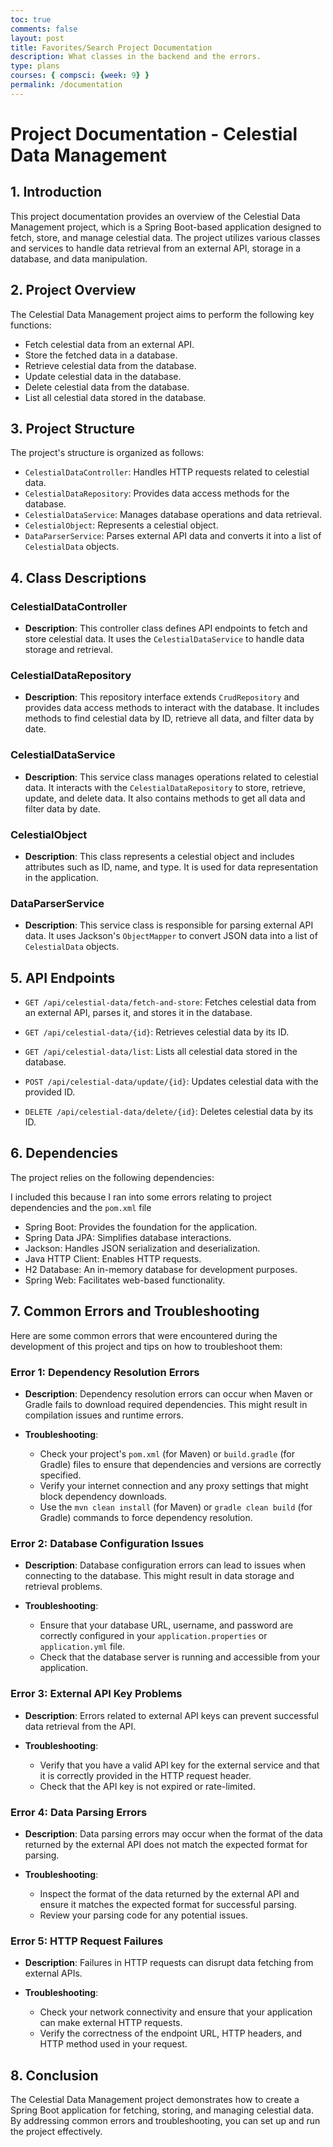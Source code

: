 ```yaml
---
toc: true
comments: false
layout: post
title: Favorites/Search Project Documentation
description: What classes in the backend and the errors.
type: plans
courses: { compsci: {week: 9} }
permalink: /documentation
---
```


# Project Documentation - Celestial Data Management
## 1. Introduction

This project documentation provides an overview of the Celestial Data Management project, which is a Spring Boot-based application designed to fetch, store, and manage celestial data. The project utilizes various classes and services to handle data retrieval from an external API, storage in a database, and data manipulation.

## 2. Project Overview

The Celestial Data Management project aims to perform the following key functions:

- Fetch celestial data from an external API.
- Store the fetched data in a database.
- Retrieve celestial data from the database.
- Update celestial data in the database.
- Delete celestial data from the database.
- List all celestial data stored in the database.

## 3. Project Structure

The project's structure is organized as follows:

- `CelestialDataController`: Handles HTTP requests related to celestial data.
- `CelestialDataRepository`: Provides data access methods for the database.
- `CelestialDataService`: Manages database operations and data retrieval.
- `CelestialObject`: Represents a celestial object.
- `DataParserService`: Parses external API data and converts it into a list of `CelestialData` objects.

## 4. Class Descriptions
### CelestialDataController

- **Description**: This controller class defines API endpoints to fetch and store celestial data. It uses the `CelestialDataService` to handle data storage and retrieval.

### CelestialDataRepository

- **Description**: This repository interface extends `CrudRepository` and provides data access methods to interact with the database. It includes methods to find celestial data by ID, retrieve all data, and filter data by date.

### CelestialDataService

- **Description**: This service class manages operations related to celestial data. It interacts with the `CelestialDataRepository` to store, retrieve, update, and delete data. It also contains methods to get all data and filter data by date.

### CelestialObject

- **Description**: This class represents a celestial object and includes attributes such as ID, name, and type. It is used for data representation in the application.

### DataParserService

- **Description**: This service class is responsible for parsing external API data. It uses Jackson's `ObjectMapper` to convert JSON data into a list of `CelestialData` objects.

## 5. API Endpoints

- `GET /api/celestial-data/fetch-and-store`: Fetches celestial data from an external API, parses it, and stores it in the database.

- `GET /api/celestial-data/{id}`: Retrieves celestial data by its ID.

- `GET /api/celestial-data/list`: Lists all celestial data stored in the database.

- `POST /api/celestial-data/update/{id}`: Updates celestial data with the provided ID.

- `DELETE /api/celestial-data/delete/{id}`: Deletes celestial data by its ID.

## 6. Dependencies

The project relies on the following dependencies:

I included this because I ran into some errors relating to project dependencies and the `pom.xml` file

- Spring Boot: Provides the foundation for the application.
- Spring Data JPA: Simplifies database interactions.
- Jackson: Handles JSON serialization and deserialization.
- Java HTTP Client: Enables HTTP requests.
- H2 Database: An in-memory database for development purposes.
- Spring Web: Facilitates web-based functionality.

## 7. Common Errors and Troubleshooting 

Here are some common errors that were encountered during the development of this project and tips on how to troubleshoot them:

### Error 1: Dependency Resolution Errors 

- **Description**: Dependency resolution errors can occur when Maven or Gradle fails to download required dependencies. This might result in compilation issues and runtime errors.

- **Troubleshooting**: 
  - Check your project's `pom.xml` (for Maven) or `build.gradle` (for Gradle) files to ensure that dependencies and versions are correctly specified.
  - Verify your internet connection and any proxy settings that might block dependency downloads.
  - Use the `mvn clean install` (for Maven) or `gradle clean build` (for Gradle) commands to force dependency resolution.

### Error 2: Database Configuration Issues 

- **Description**: Database configuration errors can lead to issues when connecting to the database. This might result in data storage and retrieval problems.

- **Troubleshooting**:
  - Ensure that your database URL, username, and password are correctly configured in your `application.properties` or `application.yml` file.
  - Check that the database server is running and accessible from your application.

### Error 3: External API Key Problems 

- **Description**: Errors related to external API keys can prevent successful data retrieval from the API.

- **Troubleshooting**:
  - Verify that you have a valid API key for the external service and that it is correctly provided in the HTTP request header.
  - Check that the API key is not expired or rate-limited.

### Error 4: Data Parsing Errors

- **Description**: Data parsing errors may occur when the format of the data returned by the external API does not match the expected format for parsing.

- **Troubleshooting**:
  - Inspect the format of the data returned by the external API and ensure it matches the expected format for successful parsing.
  - Review your parsing code for any potential issues.

### Error 5: HTTP Request Failures 

- **Description**: Failures in HTTP requests can disrupt data fetching from external APIs.

- **Troubleshooting**:
  - Check your network connectivity and ensure that your application can make external HTTP requests.
  - Verify the correctness of the endpoint URL, HTTP headers, and HTTP method used in your request.

## 8. Conclusion

The Celestial Data Management project demonstrates how to create a Spring Boot application for fetching, storing, and managing celestial data. By addressing common errors and troubleshooting, you can set up and run the project effectively.